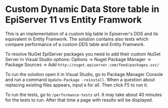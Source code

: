 # Custom Dynamic Data Store table in EpiServer 11 vs Entity Framwork

This is an implementation of a custom big table in Episerver's DDS and its equivalent in Entity Framwork. The solution contains also tests which compare performance of a custom DDS table and Entity Framwork.

To resolve NuGet EpiServer packages you need to add their custom NuGet Server in Visual Studio options:
Options -> Nuget Package Manager -> Package Sources -> Add
`http://nuget.episerver.com/feed/packages.svc/`

To run the solution open it in Visual Studio, go to Package Manager Console and run a command `Update-Package -reinstall`. When a question about replacing existing files appears, input `A` for all. Then click F5 to run it.

To run the tests, go to `/performance-tests` url. It may take about 40 minutes for the tests to run. After that time a page with results will be displayed. 